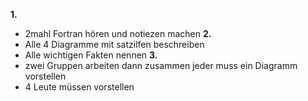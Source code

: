 **1.**
- 2mahl Fortran hören und notiezen machen
**2.**
- Alle 4 Diagramme mit satzilfen beschreiben
- Alle wichtigen Fakten nennen
**3.**
- zwei Gruppen arbeiten dann zusammen jeder muss ein Diagramm vorstellen 
- 4 Leute müssen vorstellen

#### ###
